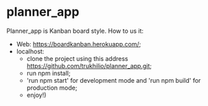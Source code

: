 # planner_app

Planner_app is Kanban board style.
How to us it:
 - Web: https://boardkanban.herokuapp.com/;
 - localhost:
    - clone the project using this address https://github.com/trukhilio/planner_app.git;
    - run npm install;
    - 'run npm start' for development mode and 'run npm build' for production mode;
    - enjoy!)
